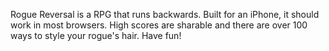 Rogue Reversal is a RPG that runs backwards. Built for an iPhone, it should work in most browsers. High scores are sharable and there are over 100 ways to style your rogue's hair. Have fun!